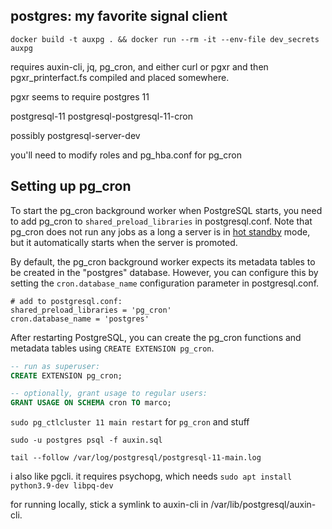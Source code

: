 ## postgres: my favorite signal client

`docker build -t auxpg . && docker run --rm -it --env-file dev_secrets auxpg`

requires auxin-cli, jq, pg\_cron, and either curl or pgxr and then pgxr\_printerfact.fs compiled and placed somewhere.

pgxr seems to require postgres 11

postgresql-11 postgresql-postgresql-11-cron

possibly postgresql-server-dev

you'll need to modify roles and pg\_hba.conf for pg\_cron

## Setting up pg_cron

To start the pg_cron background worker when PostgreSQL starts, you need to add pg_cron to `shared_preload_libraries` in postgresql.conf. Note that pg_cron does not run any jobs as a long a server is in [hot standby](https://www.postgresql.org/docs/current/static/hot-standby.html) mode, but it automatically starts when the server is promoted.

By default, the pg_cron background worker expects its metadata tables to be created in the "postgres" database. However, you can configure this by setting the `cron.database_name` configuration parameter in postgresql.conf.

```
# add to postgresql.conf:
shared_preload_libraries = 'pg_cron'
cron.database_name = 'postgres'
```

After restarting PostgreSQL, you can create the pg_cron functions and metadata tables using `CREATE EXTENSION pg_cron`.

```sql
-- run as superuser:
CREATE EXTENSION pg_cron;

-- optionally, grant usage to regular users:
GRANT USAGE ON SCHEMA cron TO marco;
```

`sudo pg_ctlcluster 11 main restart` for `pg_cron` and stuff

`sudo -u postgres psql -f auxin.sql`

`tail --follow /var/log/postgresql/postgresql-11-main.log`

i also like pgcli. it requires psychopg, which needs `sudo apt install python3.9-dev libpq-dev`

for running locally, stick a symlink to auxin-cli in /var/lib/postgresql/auxin-cli.
